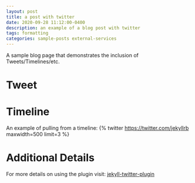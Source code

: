```yaml
---
layout: post
title: a post with twitter
date: 2020-09-28 11:12:00-0400
description: an example of a blog post with twitter
tags: formatting
categories: sample-posts external-services
---
```


A sample blog page that demonstrates the inclusion of Tweets/Timelines/etc.

# Tweet

<!-- An example of displaying a tweet:
{% twitter https://twitter.com/rubygems/status/518821243320287232 %} -->

# Timeline

An example of pulling from a timeline:
{% twitter https://twitter.com/jekyllrb maxwidth=500 limit=3 %}

# Additional Details

For more details on using the plugin visit: [jekyll-twitter-plugin](https://github.com/rob-murray/jekyll-twitter-plugin)
